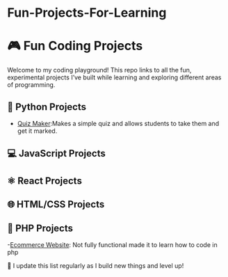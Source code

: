 # Fun-Projects-For-Learning
# 🎮 Fun Coding Projects

Welcome to my coding playground! This repo links to all the fun, experimental projects I’ve built while learning and exploring different areas of programming.

## 🐍 Python Projects

- [Quiz Maker](https://github.com/Xain1501/QuizMaker.git):Makes a simple quiz and allows students to take them and get it marked.
<!---
- [Weather App](https://github.com/Xain1501/weather-app)
- [To-Do CLI](https://github.com/Xain1501/todo-cli)
- [Password Generator](https://github.com/Xain1501/password-generator)
--->

## 💻 JavaScript Projects
<!---
- [Click Counter](https://github.com/Xain1501/click-counter)
- [Simple Calculator](https://github.com/Xain1501/simple-calculator)
--->
## ⚛️ React Projects
<!---
- [Quotes Generator](https://github.com/Xain1501/quotes-generator)
- [Pomodoro Timer](https://github.com/Xain1501/pomodoro-react)
--->
## 🌐 HTML/CSS Projects
<!---
- [Personal Portfolio](https://github.com/Xain1501/portfolio-site)

--->
## 🐘 PHP Projects
-[Ecommerce Website](https://xain_@bitbucket.org/personalxain1501/zainswebsiteusingphp.git): Not fully functional made it to learn how to code in php




📌 I update this list regularly as I build new things and level up!
